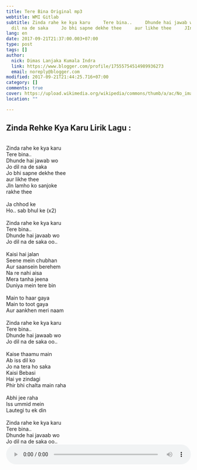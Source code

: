 ```yaml
---
title: Tere Bina Original mp3
webtitle: WMI Gitlab
subtitle: Zinda rahe ke kya karu     Tere bina..     Dhunde hai jawab wo     Jo
  dil na de saka     Jo bhi sapne dekhe thee     aur likhe thee     JIn
lang: en
date: 2017-09-21T21:37:00.003+07:00
type: post
tags: []
author:
  nick: Dimas Lanjaka Kumala Indra
  link: https://www.blogger.com/profile/17555754514989936273
  email: noreply@blogger.com
modified: 2017-09-21T21:44:25.716+07:00
category: []
comments: true
cover: https://upload.wikimedia.org/wikipedia/commons/thumb/a/ac/No_image_available.svg/2048px-No_image_available.svg.png
location: ""

---
```


<h2>    Zinda Rehke Kya Karu Lirik Lagu : </h2><br><div>Zinda rahe ke kya karu     <br>Tere bina..     <br>Dhunde hai jawab wo     <br>Jo dil na de saka     <br>Jo bhi sapne dekhe thee     <br>aur likhe thee     <br>JIn lamho ko sanjoke     <br>rakhe thee     <br><br>Ja chhod ke     <br>Ho.. sab bhul ke (x2)     <br><br>Zinda rahe ke kya karu     <br>Tere bina..     <br>Dhunde hai javaab wo     <br>Jo dil na de saka oo..     <br><br>Kaisi hai jalan     <br>Seene mein chubhan     <br>Aur saansein berehem     <br>Na re nahi aisa     <br>Mera tanha jeena     <br>Duniya mein tere bin     <br><br>Main to haar gaya     <br>Main to toot gaya     <br>Aur aankhen meri naam     <br><br>Zinda rahe ke kya karu     <br>Tere bina..     <br>Dhunde hai jawaab wo     <br>Jo dil na de saka oo..     <br><br>Kaise thaamu main     <br>Ab iss dil ko     <br>Jo na tera ho saka     <br>Kaisi Bebasi     <br>Hai ye zindagi     <br>Phir bhi chalta main raha     <br><br>Abhi jee raha     <br>Iss ummid mein     <br>Lautegi tu ek din     <br><br>Zinda rahe ke kya karu     <br>Tere bina..     <br>Dhunde hai javaab wo     <br>Jo dil na de saka oo.. </div><div class="container"><audio autoplay="" controls="" loop="" preload="metadata" style="width: 100%;align:center;text-align:center"> <source src="https://blog.webmanajemen.xyz/terebina.mp3" type="audio/mpeg"> Your browser does not support the audio element. </audio></div>